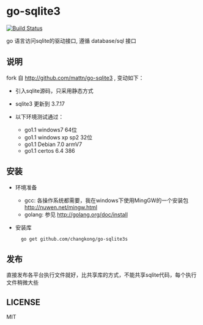 go-sqlite3
==========

[![Build Status](https://travis-ci.org/changkong/go-sqlite3s.png?branch=master)](https://travis-ci.org/changkong/go-sqlite3s)

go 语言访问sqlite的驱动接口, 遵循 database/sql 接口

说明
----

fork 自 http://github.com/mattn/go-sqlite3 , 变动如下：


* 引入sqlite源码，只采用静态方式
* sqlite3 更新到 3.7.17
* 以下环境测试通过：

  * go1.1 windows7 64位 
  * go1.1 windows xp sp2 32位 
  * go1.1 Debian 7.0 armV7
  * go1.1 certos 6.4 386

安装
----


* 环境准备

  * gcc: 各操作系统都需要，我在windows下使用MingGW的一个安装包 http://nuwen.net/mingw.html
  * golang: 参见 http://golang.org/doc/install

* 安装库

        go get github.com/changkong/go-sqlite3s

发布
----

直接发布各平台执行文件就好，比共享库的方式，不能共享sqlite代码，每个执行文件稍微大些


LICENSE
-------

MIT 
